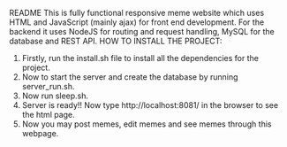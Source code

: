 README
This is fully functional responsive meme website which uses HTML and JavaScript (mainly ajax) for front end development. For the backend it uses NodeJS for routing and request handling, MySQL for the database and REST API. 
HOW TO INSTALL THE PROJECT:
1.	Firstly, run the install.sh file to install all the dependencies for the project.
2.	Now to start the server and create the database by running server_run.sh.
3.	Now run sleep.sh.
4.	Server is ready!! Now type http://localhost:8081/  in the browser to see the html page.
5.	Now you may post memes, edit memes and see memes through this webpage.
